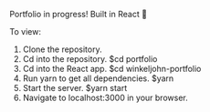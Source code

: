 Portfolio in progress! 
Built in React 🎯

To view: 
1. Clone the repository.
2. Cd into the repository.
   $cd portfolio
3. Cd into the React app.
   $cd winkeljohn-portfolio
4. Run yarn to get all dependencies.
   $yarn
5. Start the server.
   $yarn start
6. Navigate to localhost:3000 in your browser. 
